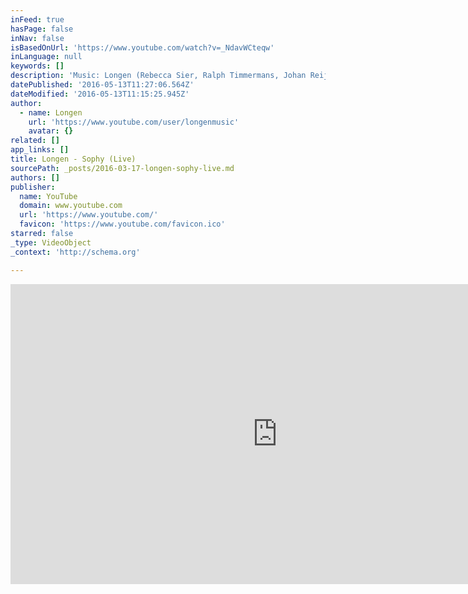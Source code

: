 ```yaml
---
inFeed: true
hasPage: false
inNav: false
isBasedOnUrl: 'https://www.youtube.com/watch?v=_NdavWCteqw'
inLanguage: null
keywords: []
description: 'Music: Longen (Rebecca Sier, Ralph Timmermans, Johan Reijnders) Light: Raoul Baeten Camera: Melanie Pardoel Produced by Longen'
datePublished: '2016-05-13T11:27:06.564Z'
dateModified: '2016-05-13T11:15:25.945Z'
author:
  - name: Longen
    url: 'https://www.youtube.com/user/longenmusic'
    avatar: {}
related: []
app_links: []
title: Longen - Sophy (Live)
sourcePath: _posts/2016-03-17-longen-sophy-live.md
authors: []
publisher:
  name: YouTube
  domain: www.youtube.com
  url: 'https://www.youtube.com/'
  favicon: 'https://www.youtube.com/favicon.ico'
starred: false
_type: VideoObject
_context: 'http://schema.org'

---
```

<iframe src="https://cdn.embedly.com/widgets/media.html?src=https%3A%2F%2Fwww.youtube.com%2Fembed%2F_NdavWCteqw%3Ffeature%3Doembed&amp;url=https%3A%2F%2Fwww.youtube.com%2Fwatch%3Fv%3D_NdavWCteqw&amp;image=https%3A%2F%2Fi.ytimg.com%2Fvi%2F_NdavWCteqw%2Fhqdefault.jpg&amp;key=b7d04c9b404c499eba89ee7072e1c4f7&amp;type=text%2Fhtml&amp;schema=youtube" width="854" height="480" scrolling="no" frameborder="0" allowfullscreen="allowfullscreen" style=""></iframe>